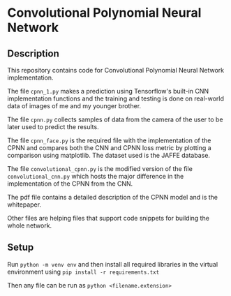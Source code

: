 # Convolutional Polynomial Neural Network

## Description
This repository contains code for Convolutional Polynomial Neural Network implementation.

The file ```cpnn_1.py``` makes a prediction using Tensorflow's built-in CNN implementation functions and the training and testing is done on real-world data of images of me and my younger brother.

The file ```cpnn.py``` collects samples of data from the camera of the user to be later used to predict the results.

The file ```cpnn_face.py``` is the required file with the implementation of the CPNN and compares both the CNN and CPNN loss metric by plotting a comparison using matplotlib. The dataset used is the JAFFE database.

The file ```convolutional_cpnn.py``` is the modified version of the file ```convolutional_cnn.py``` which hosts the major difference in the implementation of the CPNN from the CNN.

The pdf file contains a detailed description of the CPNN model and is the whitepaper.

Other files are helping files that support code snippets for building the whole network.

## Setup
Run ```python -m venv env``` and then install all required libraries in the virtual environment using ```pip install -r requirements.txt```

Then any file can be run as ```python <filename.extension>```
